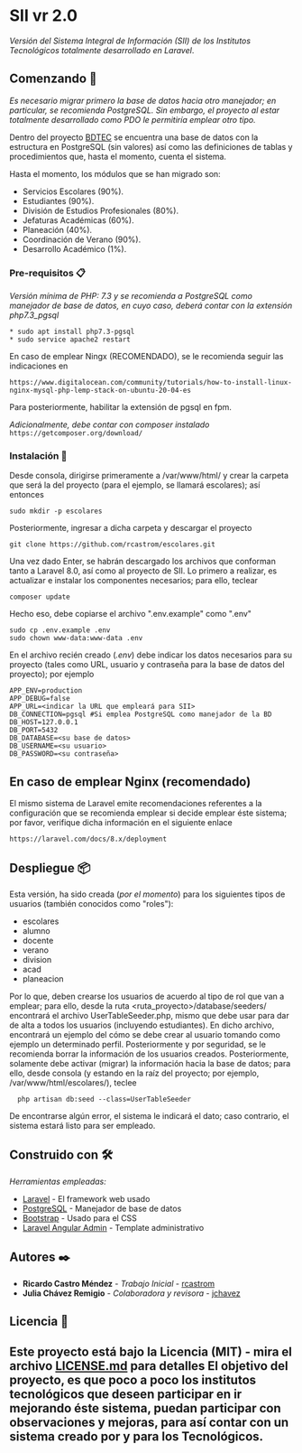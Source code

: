 # SII vr 2.0

*Versión del Sistema Integral de Información (SII) de los Institutos Tecnológicos totalmente
desarrollado en Laravel*.


## Comenzando 🚀

_Es necesario migrar primero la base de datos hacia otro manejador; en particular, 
se recomienda PostgreSQL. Sin embargo, el proyecto al estar totalmente desarrollado como PDO 
le permitiría emplear otro tipo._

Dentro del proyecto [BDTEC](https://https://github.com/rcastrom/bdtec) se encuentra una base
de datos con la estructura en PostgreSQL (sin valores) así como las definiciones de 
tablas y procedimientos que, hasta el momento, cuenta el sistema.

Hasta el momento, los módulos que se han migrado son:
* Servicios Escolares (90%).
* Estudiantes (90%).
* División de Estudios Profesionales (80%).
* Jefaturas Académicas (60%).
* Planeación (40%).
* Coordinación de Verano (90%).
* Desarrollo Académico (1%).

### Pre-requisitos 📋

_Versión mínima de PHP: 7.3 y se recomienda a PostgreSQL como manejador de base de datos, en
cuyo caso, deberá contar con la extensión php7.3_pgsql_

```
* sudo apt install php7.3-pgsql
* sudo service apache2 restart
```
En caso de emplear Ningx (RECOMENDADO), se le recomienda seguir las indicaciones en
```
https://www.digitalocean.com/community/tutorials/how-to-install-linux-nginx-mysql-php-lemp-stack-on-ubuntu-20-04-es
```
Para posteriormente, habilitar la extensión de pgsql en fpm.

_Adicionalmente, debe contar con composer instalado_
`https://getcomposer.org/download/`
### Instalación 🔧
Desde consola, dirigirse primeramente a /var/www/html/ y crear la carpeta que será la del proyecto 
(para el ejemplo, se llamará escolares); así entonces
```
sudo mkdir -p escolares
```
Posteriormente, ingresar a dicha carpeta y descargar el proyecto 
```
git clone https://github.com/rcastrom/escolares.git 
```
Una vez dado Enter, se habrán descargado los archivos que conforman tanto a Laravel 8.0, así como
al proyecto de SII. Lo primero a realizar, es actualizar e instalar los componentes necesarios; 
para ello, teclear

```
composer update
```

Hecho eso, debe copiarse el archivo ".env.example" como ".env"
```
sudo cp .env.example .env
sudo chown www-data:www-data .env
```

En el archivo recién creado (_.env_) debe indicar los datos necesarios para
su proyecto (tales como URL, usuario y contraseña para la base de datos del proyecto);
por ejemplo
```
APP_ENV=production
APP_DEBUG=false
APP_URL=<indicar la URL que empleará para SII>
DB_CONNECTION=pgsql #Si emplea PostgreSQL como manejador de la BD
DB_HOST=127.0.0.1
DB_PORT=5432
DB_DATABASE=<su base de datos>
DB_USERNAME=<su usuario>
DB_PASSWORD=<su contraseña>
```
## En caso de emplear Nginx (recomendado)
El mismo sistema de Laravel emite recomendaciones referentes a la configuración que
se recomienda emplear si decide emplear éste sistema; por favor, verifique dicha información
en el siguiente enlace
```
https://laravel.com/docs/8.x/deployment
```

## Despliegue 📦

Esta versión, ha sido creada (_por el momento_) para los siguientes tipos de usuarios 
(también conocidos como "roles"):
* escolares
* alumno
* docente
* verano
* division
* acad
* planeacion

Por lo que, deben crearse los usuarios de acuerdo al tipo de rol que van a emplear; para ello, 
desde la ruta 
<ruta_proyecto>/database/seeders/ 
encontrará el archivo UserTableSeeder.php, mismo que debe usar para dar de alta a todos 
los usuarios (incluyendo estudiantes). 
En dicho archivo, encontrará un ejemplo del cómo se debe crear al usuario tomando como ejemplo
un determinado perfil. Posteriormente y por seguridad, se le recomienda 
borrar la información de los usuarios creados. 
Posteriormente, solamente debe activar (migrar) la información hacia la base de datos; para
  ello, desde consola (y estando en la raíz del proyecto; por ejemplo, 
  /var/www/html/escolares/), teclee
```
  php artisan db:seed --class=UserTableSeeder
```
  De encontrarse algún error, el sistema le indicará el dato; caso contrario, el sistema
  estará listo para ser empleado.
## Construido con 🛠️

_Herramientas empleadas:_

* [Laravel](https://laravel.com/) - El framework web usado
* [PostgreSQL](https://www.postgresql.org/) - Manejador de base de datos
* [Bootstrap](https://getbootstrap.com/) - Usado para el CSS
* [Laravel Angular Admin](https://github.com/silverbux/laravel-angular-admin) - Template administrativo



## Autores ✒️

* **Ricardo Castro Méndez** - *Trabajo Inicial* - [rcastrom](https://github.com/rcastrom)
* **Julia Chávez Remigio** - *Colaboradora y revisora* - [jchavez](mailto:jchavez@ite.edu.mx)

## Licencia 📄

Este proyecto está bajo la Licencia (MIT) - mira el archivo [LICENSE.md](LICENSE.md) para detalles
El objetivo del proyecto, es que poco a poco los institutos tecnológicos que deseen participar en
ir mejorando éste sistema, puedan participar con observaciones y mejoras, para así contar
con un sistema creado por y para los Tecnológicos.
---
